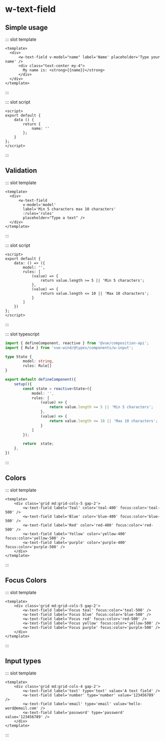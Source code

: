 # w-text-field

<w-text-field-docs-showcase />

## Simple usage
<component-code-view>

<w-text-field-docs-example-1 />

::: slot template

```vue
<template>
  <div>
      <w-text-field v-model="name" label='Name' placeholder='Type your name' />
      <div class="text-center my-4">
        My name is: <strong>{{name}}</strong>
      </div>
  </div>
</template>
```

:::

::: slot script

```vue
<script>
export default {
    data () {
        return {
            name: ''
        };
    }
};
</script>
```
:::
</component-code-view>

## Validation
<component-code-view>

<w-text-field-docs-example-2 />

::: slot template

```vue
<template>
  <div>
      <w-text-field
        v-model='model'
        label='Min 5 characters max 10 characters'
        :rules='rules'
        placeholder="Type a text" />
  </div>
</template>
```

:::

::: slot script

```vue
<script>
export default {
    data: () => ({
        model: '',
        rules: [
            (value) => {
                return value.length >= 5 || 'Min 5 characters';
            },
            (value) => {
                return value.length <= 10 || 'Max 10 characters';
            }
        ]
    })
};
</script>
```
:::

::: slot typescript

```ts
import { defineComponent, reactive } from '@vue/composition-api';
import { Rule } from 'vue-wind/@types/components/w-input';

type State {
        model: string,
        rules: Rule[]
}

export default defineComponent({
    setup(){
        const state = reactive<State>({
            model: '',
            rules: [
                (value) => {
                    return value.length >= 5 || 'Min 5 characters';
                },
                (value) => {
                    return value.length <= 10 || 'Max 10 characters';
                }
            ]
        });

        return  state;
    },
})
```
:::

</component-code-view>

## Colors
<component-code-view>
<div class='grid md:grid-cols-5 gap-2'>
    <w-text-field label='Teal' color='teal-400' focus:color='teal-500' />
    <w-text-field label='Blue' color='blue-400' focus:color='blue-500' />
    <w-text-field label='Red' color='red-400' focus:color='red-500' />
    <w-text-field label='Yellow' color='yellow-400' focus:color='yellow-500' />
    <w-text-field label='purple' color='purple-400' focus:color='purple-500' />
</div>

::: slot template

```vue
<template>
    <div class='grid md:grid-cols-5 gap-2'>
        <w-text-field label='Teal' color='teal-400' focus:color='teal-500' />
        <w-text-field label='Blue' color='blue-400' focus:color='blue-500' />
        <w-text-field label='Red' color='red-400' focus:color='red-500' />
        <w-text-field label='Yellow' color='yellow-400' focus:color='yellow-500' />
        <w-text-field label='purple' color='purple-400' focus:color='purple-500' />
    </div>
</template>
```

:::
</component-code-view>

## Focus Colors
<component-code-view>
<div class='grid md:grid-cols-5 gap-2'>
    <w-text-field label='Focus teal' focus:color='teal-500' />
    <w-text-field label='Focus blue' focus:color='blue-500' />
    <w-text-field label='Focus red' focus:color='red-500' />
    <w-text-field label='Focus yellow' focus:color='yellow-500' />
    <w-text-field label='Focus purple' focus:color='purple-500' />
</div>

::: slot template

```vue
<template>
    <div class='grid md:grid-cols-5 gap-2'>
        <w-text-field label='Focus teal' focus:color='teal-500' />
        <w-text-field label='Focus blue' focus:color='blue-500' />
        <w-text-field label='Focus red' focus:color='red-500' />
        <w-text-field label='Focus yellow' focus:color='yellow-500' />
        <w-text-field label='Focus purple' focus:color='purple-500' />
    </div>
</template>
```

:::
</component-code-view>

## Input types
<component-code-view>

<div class='grid md:grid-cols-4 gap-2'>
    <w-text-field label='text' type='text' value='A text field' />
    <w-text-field label='number' type='number' value='123456789' />
    <w-text-field label='email' type='email' value='hello-word@email.com' />
    <w-text-field label='password' type='password' value='123456789' />
</div>

::: slot template

```vue
<template>
    <div class='grid md:grid-cols-4 gap-2'>
        <w-text-field label='text' type='text' value='A text field' />
        <w-text-field label='number' type='number' value='123456789' />
        <w-text-field label='email' type='email' value='hello-word@email.com' />
        <w-text-field label='password' type='password' value='123456789' />
    </div>
</template>
```

:::
</component-code-view>
